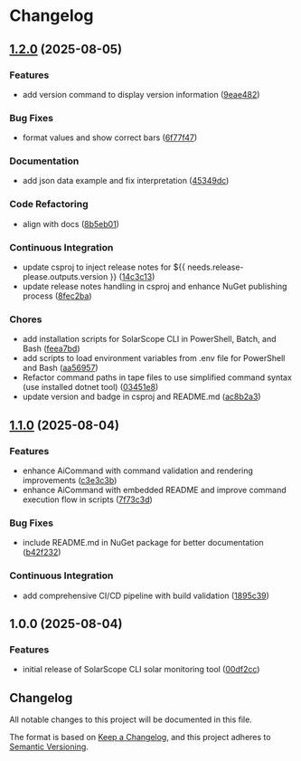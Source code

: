 # Changelog

## [1.2.0](https://github.com/sujithq/super-duper-funicular/compare/v1.1.0...v1.2.0) (2025-08-05)


### Features

* add version command to display version information ([9eae482](https://github.com/sujithq/super-duper-funicular/commit/9eae482c90d4e241710809981957ec399913f014))


### Bug Fixes

* format values and show correct bars ([6f77f47](https://github.com/sujithq/super-duper-funicular/commit/6f77f47b93edffa76a833721d060e7c34069f450))


### Documentation

* add json data example and fix interpretation ([45349dc](https://github.com/sujithq/super-duper-funicular/commit/45349dc8d2999b2f7f36d17b44ee0c89efc33bf2))


### Code Refactoring

* align with docs ([8b5eb01](https://github.com/sujithq/super-duper-funicular/commit/8b5eb016650ffc9da9d06fbfd37be0cd4817c93b))


### Continuous Integration

* update csproj to inject release notes for ${{ needs.release-please.outputs.version }} ([14c3c13](https://github.com/sujithq/super-duper-funicular/commit/14c3c13410ec0d0d182eb6e0e5e0fdf40a36767d))
* update release notes handling in csproj and enhance NuGet publishing process ([8fec2ba](https://github.com/sujithq/super-duper-funicular/commit/8fec2baad19a028dfc112d67ea673c86299da4f4))


### Chores

* add installation scripts for SolarScope CLI in PowerShell, Batch, and Bash ([feea7bd](https://github.com/sujithq/super-duper-funicular/commit/feea7bd3122abf8778a735b6f3ebafa5a0496b2a))
* add scripts to load environment variables from .env file for PowerShell and Bash ([aa56957](https://github.com/sujithq/super-duper-funicular/commit/aa5695779a805a4eba602615ae42746e588c29cc))
* Refactor command paths in tape files to use simplified command syntax (use installed dotnet tool) ([03451e8](https://github.com/sujithq/super-duper-funicular/commit/03451e808031ac45c577b7e46f38a3e5864519b7))
* update version and badge in csproj and README.md ([ac8b2a3](https://github.com/sujithq/super-duper-funicular/commit/ac8b2a33d2fdb7a8fb3aa3e338b0c4749ef52ae5))

## [1.1.0](https://github.com/sujithq/super-duper-funicular/compare/v1.0.0...v1.1.0) (2025-08-04)


### Features

* enhance AiCommand with command validation and rendering improvements ([c3e3c3b](https://github.com/sujithq/super-duper-funicular/commit/c3e3c3bd22f78ce1ca9ce3cecd4c585552b135af))
* enhance AiCommand with embedded README and improve command execution flow in scripts ([7f73c3d](https://github.com/sujithq/super-duper-funicular/commit/7f73c3d48bb29befd33b2c8d677bcac88e2c5644))


### Bug Fixes

* include README.md in NuGet package for better documentation ([b42f232](https://github.com/sujithq/super-duper-funicular/commit/b42f23226241fb5c28b5d576ae9f0b89dd08a4d0))


### Continuous Integration

* add comprehensive CI/CD pipeline with build validation ([1895c39](https://github.com/sujithq/super-duper-funicular/commit/1895c3934b0ae81ce344211f7e64c8d7af7627af))

## 1.0.0 (2025-08-04)


### Features

* initial release of SolarScope CLI solar monitoring tool ([00df2cc](https://github.com/sujithq/super-duper-funicular/commit/00df2ccc8b324a8a5ae3cf5eebea9bdbce8adfc7))

## Changelog

All notable changes to this project will be documented in this file.

The format is based on [Keep a Changelog](https://keepachangelog.com/en/1.0.0/),
and this project adheres to [Semantic Versioning](https://semver.org/spec/v2.0.0.html).
